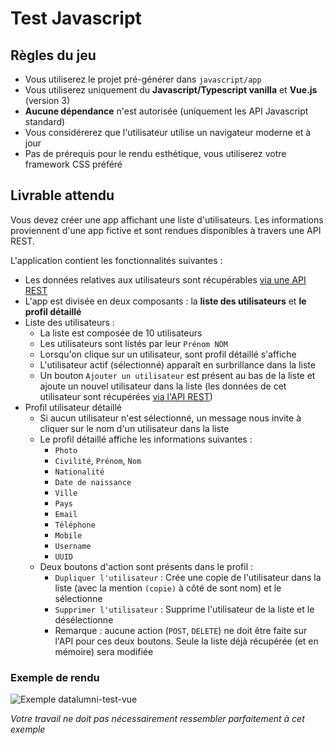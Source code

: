 # Test Javascript
## Règles du jeu
- Vous utiliserez le projet pré-générer dans `javascript/app`
- Vous utiliserez uniquement du **Javascript/Typescript vanilla** et **Vue.js** (version 3)
- **Aucune dépendance** n'est autorisée (uniquement les API Javascript standard)
- Vous considérerez que l'utilisateur utilise un navigateur moderne et à jour
- Pas de prérequis pour le rendu esthétique, vous utiliserez votre framework CSS préféré

## Livrable attendu

Vous devez créer une app affichant une liste d'utilisateurs. Les informations proviennent d'une app fictive et sont rendues disponibles à travers une API REST.

L'application contient les fonctionnalités suivantes :
- Les données relatives aux utilisateurs sont récupérables [via une API REST](https://randomuser.me/)
- L'app est divisée en deux composants : la **liste des utilisateurs** et **le profil détaillé**
- Liste des utilisateurs :
    - La liste est composée de 10 utilisateurs
    - Les utilisateurs sont listés par leur `Prénom NOM`
    - Lorsqu'on clique sur un utilisateur, sont profil détaillé s'affiche
    - L'utilisateur actif (sélectionné) apparaît en surbrillance dans la liste
    - Un bouton `Ajouter un utilisateur` est présent au bas de la liste et ajoute un nouvel utilisateur dans la liste (les données de cet utilisateur sont récupérées [via l'API REST](https://randomuser.me/))
- Profil utilisateur détaillé
    - Si aucun utilisateur n'est sélectionné, un message nous invite à cliquer sur le nom d'un utilisateur dans la liste
    - Le profil détaillé affiche les informations suivantes :
        - `Photo`
        - `Civilité`, `Prénom`, `Nom`
        - `Nationalité`
        - `Date de naissance`
        - `Ville`
        - `Pays`
        - `Email`
        - `Téléphone`
        - `Mobile`
        - `Username`
        - `UUID`
    - Deux boutons d'action sont présents dans le profil :
        - `Dupliquer l'utilisateur` : Crée une copie de l'utilisateur dans la liste (avec la mention `(copie)` à côté de sont nom) et le sélectionne
        - `Supprimer l'utilisateur` : Supprime l'utilisateur de la liste et le désélectionne
        - Remarque : aucune action (`POST`, `DELETE`) ne doit être faite sur l'API pour ces deux boutons. Seule la liste déjà récupérée (et en mémoire) sera modifiée


### Exemple de rendu
![Exemple datalumni-test-vue](https://github.com/waldeck-dev/datalumni-technical-tests/blob/main/javascript/datalumni-test-vue2.png?raw=true)

*Votre travail ne doit pas nécessairement ressembler parfaitement à cet exemple*
